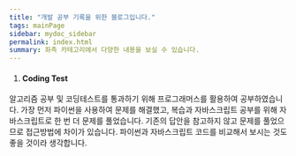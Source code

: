 ```yaml
---
title: "개발 공부 기록을 위한 블로그입니다."
tags: mainPage
sidebar: mydoc_sidebar
permalink: index.html
summary: 좌측 카테고리에서 다양한 내용을 보실 수 있습니다.
---
```


1. #### Coding Test
  알고리즘 공부 및 코딩테스트를 통과하기 위해 프로그래머스를 활용하여 공부하였습니다. 가장 먼저 파이썬을 사용하여 문제를 해결했고, 복습과 자바스크립트 공부를 위해 자바스크립트로 한 번 더 문제를 풀었습니다. 기존의 답안을 참고하지 않고 문제를 풀었으므로 접근방법에 차이가 있습니다. 파이썬과 자바스크립트 코드를 비교해서 보시는 것도 좋을 것이라 생각합니다.